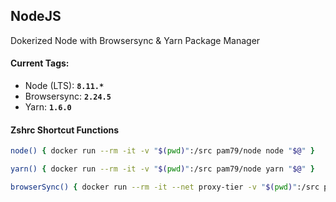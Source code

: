 ## **NodeJS**
Dokerized Node with Browsersync & Yarn Package Manager

#### Current Tags:

  - Node (LTS): **`8.11.*`**
  - Browsersync: **`2.24.5`**
  - Yarn: **`1.6.0`**

#### Zshrc Shortcut Functions

```zsh
node() { docker run --rm -it -v "$(pwd)":/src pam79/node node "$@" }
```

```zsh
yarn() { docker run --rm -it -v "$(pwd)":/src pam79/node yarn "$@" }
```

```zsh
browserSync() { docker run --rm -it --net proxy-tier -v "$(pwd)":/src pam79/node browser-sync "$@" }
```

